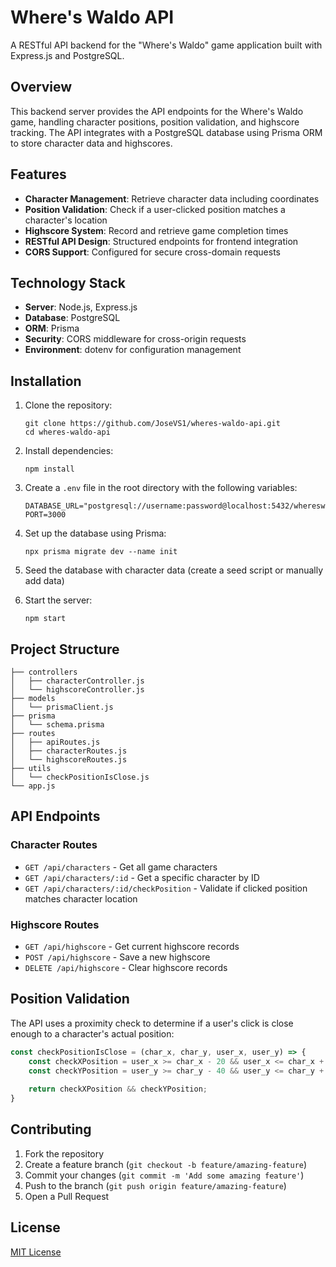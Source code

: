 # Where's Waldo API
A RESTful API backend for the "Where's Waldo" game application built with Express.js and PostgreSQL.

## Overview
This backend server provides the API endpoints for the Where's Waldo game, handling character positions, position validation, and highscore tracking. The API integrates with a PostgreSQL database using Prisma ORM to store character data and highscores.

## Features
- **Character Management**: Retrieve character data including coordinates
- **Position Validation**: Check if a user-clicked position matches a character's location
- **Highscore System**: Record and retrieve game completion times
- **RESTful API Design**: Structured endpoints for frontend integration
- **CORS Support**: Configured for secure cross-domain requests

## Technology Stack
- **Server**: Node.js, Express.js
- **Database**: PostgreSQL
- **ORM**: Prisma
- **Security**: CORS middleware for cross-origin requests
- **Environment**: dotenv for configuration management

## Installation
1. Clone the repository:
   ```
   git clone https://github.com/JoseVS1/wheres-waldo-api.git
   cd wheres-waldo-api
   ```
2. Install dependencies:
   ```
   npm install
   ```
3. Create a `.env` file in the root directory with the following variables:
   ```
   DATABASE_URL="postgresql://username:password@localhost:5432/whereswaldo"
   PORT=3000
   ```
4. Set up the database using Prisma:
   ```
   npx prisma migrate dev --name init
   ```
5. Seed the database with character data (create a seed script or manually add data)

6. Start the server:
   ```
   npm start
   ```

## Project Structure
```
├── controllers
│   ├── characterController.js
│   └── highscoreController.js
├── models
│   └── prismaClient.js
├── prisma
│   └── schema.prisma
├── routes
│   ├── apiRoutes.js
│   ├── characterRoutes.js
│   └── highscoreRoutes.js
├── utils
│   └── checkPositionIsClose.js
└── app.js
```

## API Endpoints

### Character Routes
- `GET /api/characters` - Get all game characters
- `GET /api/characters/:id` - Get a specific character by ID
- `GET /api/characters/:id/checkPosition` - Validate if clicked position matches character location

### Highscore Routes
- `GET /api/highscore` - Get current highscore records
- `POST /api/highscore` - Save a new highscore
- `DELETE /api/highscore` - Clear highscore records

## Position Validation
The API uses a proximity check to determine if a user's click is close enough to a character's actual position:

```javascript
const checkPositionIsClose = (char_x, char_y, user_x, user_y) => {
    const checkXPosition = user_x >= char_x - 20 && user_x <= char_x + 20;
    const checkYPosition = user_y >= char_y - 40 && user_y <= char_y + 40;
    
    return checkXPosition && checkYPosition;
}
```

## Contributing
1. Fork the repository
2. Create a feature branch (`git checkout -b feature/amazing-feature`)
3. Commit your changes (`git commit -m 'Add some amazing feature'`)
4. Push to the branch (`git push origin feature/amazing-feature`)
5. Open a Pull Request

## License
[MIT License](LICENSE)
